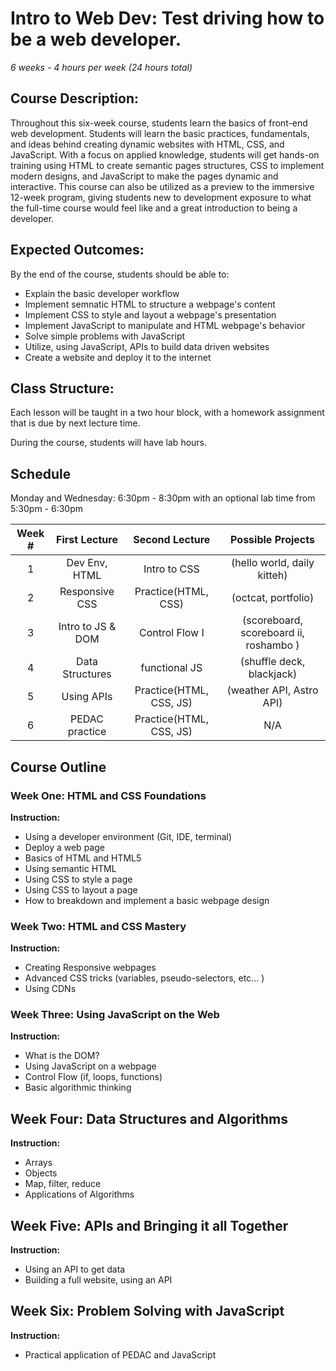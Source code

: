 # Intro to Web Dev: Test driving how to be a web developer.

_6 weeks - 4 hours per week (24 hours total)_

## Course Description:

Throughout this six-week course, students learn the basics of front-end web development. Students will learn the basic practices, fundamentals, and ideas behind creating dynamic websites with HTML, CSS, and JavaScript. With a focus on applied knowledge, students will get hands-on training using HTML to create semantic pages structures, CSS to implement modern designs, and JavaScript to make the pages dynamic and interactive. This course can also be utilized as a preview to the immersive 12-week program, giving students new to development exposure to what the full-time course would feel like and a great introduction to being a developer.

## Expected Outcomes:

By the end of the course, students should be able to:

- Explain the basic developer workflow
- Implement semnatic HTML to structure a webpage's content
- Implement CSS to style and layout a webpage's presentation
- Implement JavaScript to manipulate and HTML webpage's behavior
- Solve simple problems with JavaScript
- Utilize, using JavaScript, APIs to build data driven websites
- Create a website and deploy it to the internet

## Class Structure:

Each lesson will be taught in a two hour block, with a homework assignment that is due by next lecture time.

During the course, students will have lab hours.

## Schedule

Monday and Wednesday: 6:30pm - 8:30pm with an optional lab time from 5:30pm - 6:30pm

| Week # |   First Lecture   |     Second Lecture      |           Possible Projects            |
| :----: | :---------------: | :---------------------: | :------------------------------------: |
|   1    |   Dev Env, HTML   |      Intro to CSS       |      (hello world, daily kitteh)       |
|   2    |  Responsive CSS   |   Practice(HTML, CSS)   |          (octcat, portfolio)           |
|   3    | Intro to JS & DOM |     Control Flow I      | (scoreboard, scoreboard ii, roshambo ) |
|   4    |  Data Structures  |      functional JS      |       (shuffle deck, blackjack)        |
|   5    |    Using APIs     | Practice(HTML, CSS, JS) |        (weather API, Astro API)        |
|   6    |  PEDAC practice   | Practice(HTML, CSS, JS) |                  N/A                   |

## Course Outline

### Week One: HTML and CSS Foundations

**Instruction:**

- Using a developer environment (Git, IDE, terminal)
- Deploy a web page
- Basics of HTML and HTML5
- Using semantic HTML
- Using CSS to style a page
- Using CSS to layout a page
- How to breakdown and implement a basic webpage design

### Week Two: HTML and CSS Mastery

**Instruction:**

- Creating Responsive webpages
- Advanced CSS tricks (variables, pseudo-selectors, etc... )
- Using CDNs

### Week Three: Using JavaScript on the Web

**Instruction:**

- What is the DOM?
- Using JavaScript on a webpage
- Control Flow (if, loops, functions)
- Basic algorithmic thinking

## Week Four: Data Structures and Algorithms

**Instruction:**

- Arrays
- Objects
- Map, filter, reduce
- Applications of Algorithms

## Week Five: APIs and Bringing it all Together

**Instruction:**

- Using an API to get data
- Building a full website, using an API

## Week Six: Problem Solving with JavaScript

**Instruction:**

- Practical application of PEDAC and JavaScript
